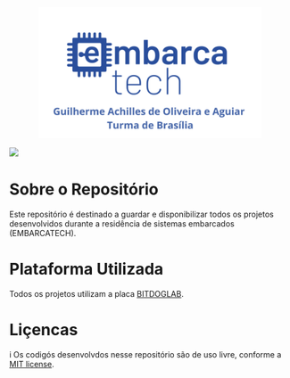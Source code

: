 <p align ="center"><img src="assets/imagem-inicial-readme.png" width="400" alt="Imagem Inicial"></p>


</p align = "center">
    <img src="https://img.shields.io/github/license/GuilhermeAchilles/Guilherme_Achilles_embarcatech_HBr_2025"
     width="100px">
</p>

# Sobre o Repositório

Este repositório é destinado a guardar e disponibilizar todos os projetos desenvolvidos durante a residência de sistemas embarcados (EMBARCATECH).

# Plataforma Utilizada 

Todos os projetos utilizam a placa [BITDOGLAB](https://github.com/BitDogLab/BitDogLab).

# Liçencas
i
Os codigós desenvolvdos nesse repositório são de uso livre, conforme a [MIT license](https://opensource.org/licenses/MIT).
